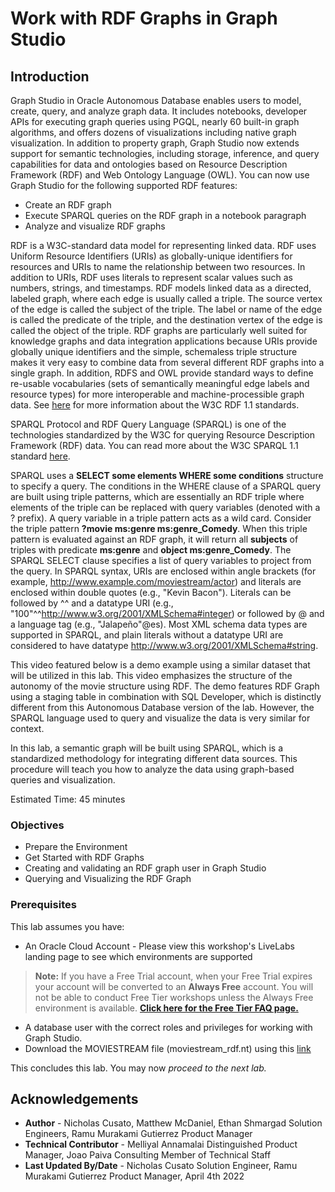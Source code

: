 # Work with RDF Graphs in Graph Studio

## Introduction
Graph Studio in Oracle Autonomous Database enables users to model, create, query, and analyze graph data. It includes notebooks, developer APIs for executing graph queries using PGQL, nearly 60 built-in graph algorithms, and offers dozens of visualizations including native graph visualization.
In addition to property graph, Graph Studio now extends support for semantic technologies, including storage, inference, and query capabilities for data and ontologies based on Resource Description Framework (RDF) and Web Ontology Language (OWL).
You can now use Graph Studio for the following supported RDF features:
- Create an RDF graph
- Execute SPARQL queries on the RDF graph in a notebook paragraph
- Analyze and visualize RDF graphs

RDF is a W3C-standard data model for representing linked data. RDF uses Uniform Resource Identifiers (URIs) as globally-unique identifiers for resources and URIs to name the relationship between two resources. In addition to URIs, RDF uses literals to represent scalar values such as numbers, strings, and timestamps.
RDF models linked data as a directed, labeled graph, where each edge is usually called a triple. The source vertex of the edge is called the subject of the triple. The label or name of the edge is called the predicate of the triple, and the destination vertex of the edge is called the object of the triple.
RDF graphs are particularly well suited for knowledge graphs and data integration applications because URIs provide globally unique identifiers and the simple, schemaless triple structure makes it very easy to combine data from several different RDF graphs into a single graph. In addition, RDFS and OWL provide standard ways to define re-usable vocabularies (sets of semantically meaningful edge labels and resource types) for more interoperable and machine-processible graph data.
See [here](https://www.w3.org/TR/rdf11-primer/) for more information about the W3C RDF 1.1 standards.

SPARQL Protocol and RDF Query Language (SPARQL) is one of the technologies standardized by the W3C for querying Resource Description Framework (RDF) data. You can read more about the W3C SPARQL 1.1 standard [here](https://www.w3.org/TR/sparql11-overview/).

SPARQL uses a **SELECT some elements WHERE some conditions** structure to specify a query. The conditions in the WHERE clause of a SPARQL query are built using triple patterns, which are essentially an RDF triple where elements of the triple can be replaced with query variables (denoted with a ? prefix). A query variable in a triple pattern acts as a wild card. Consider the triple pattern **?movie ms:genre ms:genre\_Comedy**. When this triple pattern is evaluated against an RDF graph, it will return all **subjects** of triples with predicate **ms:genre** and **object ms:genre\_Comedy**. The SPARQL SELECT clause specifies a list of query variables to project from the query. In SPARQL syntax, URIs are enclosed within angle brackets (for example, <http://www.example.com/moviestream/actor>) and literals are enclosed within double quotes (e.g., "Kevin Bacon"). Literals can be followed by ^^ and a datatype URI (e.g., "100"^^<http://www.w3.org/2001/XMLSchema#integer>) or followed by @ and a language tag (e.g., "Jalapeño"@es). Most XML schema data types are supported in SPARQL, and plain literals without a datatype URI are considered to have datatype <http://www.w3.org/2001/XMLSchema#string>.

This video featured below is a demo example using a similar dataset that will be utilized in this lab. This video emphasizes the structure of the autonomy of the movie structure using RDF. The demo features RDF Graph using a staging table in combination with SQL Developer, which is distinctly different from this Autonomous Database version of the lab. However, the SPARQL language used to query and visualize the data is very similar for context.

  [](youtube:e_EQjInas50)

In this lab, a semantic graph will be built using SPARQL, which is a standardized methodology for integrating different data sources. This procedure will teach you how to analyze the data using graph-based queries and visualization.  

Estimated Time: 45 minutes

### Objectives
- Prepare the Environment
- Get Started with RDF Graphs
- Creating and validating an RDF graph user in Graph Studio
- Querying and Visualizing the RDF Graph

### Prerequisites
  This lab assumes you have:
  * An Oracle Cloud Account - Please view this workshop's LiveLabs landing page to see which environments are supported
  > **Note:** If you have a Free Trial account, when your Free Trial expires your account will be converted to an **Always Free** account. You will not be able to conduct Free Tier workshops unless the Always Free environment is available. **[Click here for the Free Tier FAQ page.](https://www.oracle.com/cloud/free/faq.html)**

  - A database user with the correct roles and privileges for working with Graph Studio.
  - Download the MOVIESTREAM file (moviestream\_rdf.nt) using this [link](https://objectstorage.us-ashburn-1.oraclecloud.com/p/VEKec7t0mGwBkJX92Jn0nMptuXIlEpJ5XJA-A6C9PymRgY2LhKbjWqHeB5rVBbaV/n/c4u04/b/livelabsfiles/o/data-management-library-files/moviestream_rdf.nt)

This concludes this lab. You may now *proceed to the next lab.*

## Acknowledgements
- **Author** -  Nicholas Cusato, Matthew McDaniel, Ethan Shmargad Solution Engineers, Ramu Murakami Gutierrez Product Manager
- **Technical Contributor** -  Melliyal Annamalai Distinguished Product Manager, Joao Paiva Consulting Member of Technical Staff
- **Last Updated By/Date** - Nicholas Cusato Solution Engineer, Ramu Murakami Gutierrez Product Manager, April 4th 2022
